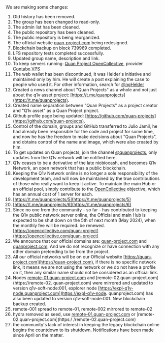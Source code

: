 We are making some changes:

1. Old history has been removed.
2. The group has been changed to read-only.
3. The admin list has been cleaned.
4. The public repository has been cleaned.
5. The public repository is being reorganized.
6. The official website [quan-project.com](https://quan-project.com) being redesigned.
7. Blockchain backup on block 739969 completed.
8. LFS repository tests completed successfully.
9. Updated group name, description and link.
10. To keep servers running: [Quan Project OpenCollective](https://opencollective.com/quan-project), provider [Contabo VPS](https://contabo.com/en/vps/)
11. The web wallet has been discontinued, it was Helder's initiative and maintained only by him. He will create a post explaining the case to people who used it. For other information, search for [@ngHelder](https://t.me/ngHelder)
12. Created a news channel about "Quan Projects" as a whole and not just about the q1v asset project: [https://t.me/quanprojects](https://t.me/quanprojects).
13. Created name separation between "Quan Projects" as a project creator and "Q1v asset" as a Quan Project project.
14. Github profile page being updated: [https://github.com/quan-projects](https://github.com/quan-projects).
15. Control of the domain, groups and GitHub transferred to Julio Jamil, he had already been responsible for the code and project for some time, and now he has the freedom to make decisions about "Quan Projects", and obtains control of the name and image, which were also created by him.
16. To get updates on Quan projects, join the channel [@quanprojects](https://t.me/quanprojects), only updates from the Q1v network will be notified here.
17. Q1v ceases to be a derivative of the late niobiocash, and becomes Q1v Network, an open network that has a public blockchain.
18. Keeping the Q1v Network online is no longer a sole responsibility of the development team, and will now be maintained by the true contributions of those who really want to keep it active. To maintain the main Hub or an official pool, simply contribute to the [OpenCollective](https://opencollective.com/quan-project) objective, which has an annual cost of 1 server for each.
19. [https://t.me/quanprojects/5](https://t.me/quanprojects/5)
20. [https://t.me/quanprojects/6](https://t.me/quanprojects/6)
21. Since no one from the community - so far - has contributed to keeping the Q1v public network server online, the Official and main Hub is expected to be shut down on the 5th of next month (May 2024), when the monthly fee will be required. be renewed. [https://opencollective.com/quan-project](https://opencollective.com/quan-project)
22. We announce that our official domains are: [quan-project.com](https://quan-project.com) and [quanproject.com](https://quanproject.com). And we do not recognize or have connection with any other domain pretending to be from the project.
23. All our official networks will be on our Official website [https://quan-project.com](https://quan-project.com), if there is no specific network link, it means we are not using the network or we do not have a profile on it, then any similar name should not be considered as an official link.
24. Nodes [remote-01.quan-project.com](https://remote-01.quan-project.com) and [remote-02.quan-project.com](https://remote-02. quan-project.com) were mirrored and updated to version q1v-soft-node:001, explorer node [https://expl-q1v-node.quanproject.com](https://expl-q1v-node. quanproject.com) has also been updated to version q1v-soft-node:001. New blockchain backup created.
25. remote-001 spread to remote-01, remote-002 mirrored to remote-02
26. hydra removed as seed, use [remote-01.quan-project.com](https://remote-01.quan-project.com) or [remote-02.quan-project.com](https:/ /remote-02.quan-project.com)
27. the community's lack of interest in keeping the legacy blockchain online begins the countdown to its shutdown. Notifications have been made since April on the matter.
